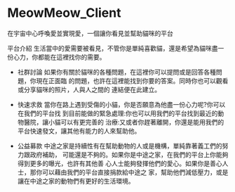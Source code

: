# MeowMeow_Client
在宇宙中心呼喚愛並實現愛，一個讓你看見並幫助貓咪的平台

平台介紹
生活當中的愛需要被看見，不管你是單純喜歡貓，還是希望為貓咪盡一份心力，你都能在這裡找你的需要。

- 社群討論
如果你有關於貓咪的各種問題，在這裡你可以提問或是回答各種問題，你現在正面臨
的問題，也許在這裡能找到你要的答案。同時你也可以觀看或分享貓咪的照片，人與人之間的
連結便在此建立。

- 快速求救
當你在路上遇到受傷的小貓，你是否願意為他盡一份心力呢?你可以在我們的平台找
到目前能做的緊急處理:你也可以用我們的平台找到最近的動物醫院，讓小貓可以有更完善的
治療:又或者你趕著離開，你還是能用我們的平台快速發文，讓其他有能力的人來幫助他。

- 公益募款
中途之家是持續性有在幫助動物的人或是機構，單純靠著義工們的努力跟政府補助，
可能還是不夠的。如果你是中途之家，在我們的平台上你能夠得到更多的曝光，也許有其他善
心人士能夠發揮他們的愛心。如果你是善心人士，那你可以藉由我們的平台直接捐款給中途之
家，幫助他們減低壓力，或是讓在中途之家的動物們有更好的生活環境。

